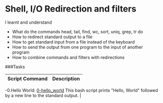 # Shell, I/O Redirection and filters
I learnt and understand

- What do the commands head, tail, find, wc, sort, uniq, grep, tr do
- How to redirect standard output to a file
- How to get standard input from a file instead of the keyboard
- How to send the output from one program to the input of another program
- How to combine commands and filters with redirections


###Tasks

Script Command               |          Description
---------------------------  |   --------------------------------------
-0.Hello World: [0-hello_world](#0-hello_world)
 This bash script prints "Hello, World" followed by a new line to the standard output. |   
